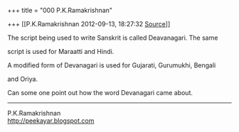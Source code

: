 +++
title = "000 P.K.Ramakrishnan"

+++
[[P.K.Ramakrishnan	2012-09-13, 18:27:32 [Source](https://groups.google.com/g/samskrita/c/N7G-NNmPYoY)]]



The script being used to write Sanskrit is called Deavanagari. The same

script is used for Maraatti and Hindi.

  

A modified form of Devanagari is used for Gujarati, Gurumukhi, Bengali

and Oriya.

  

Can some one point out how the word Devanagari came about.

  

  

-----------------------------------  
P.K.Ramakrishnan  
<http://peekayar.blogspot.com>

